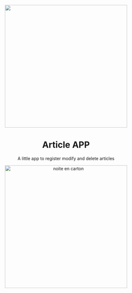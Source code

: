 <p align="center"><a href="https://laravel.com" target="_blank"><img src="https://raw.githubusercontent.com/laravel/art/master/logo-lockup/5%20SVG/2%20CMYK/1%20Full%20Color/laravel-logolockup-cmyk-red.svg" width="400"></a></p>

 
# <h1 align="center">  Article APP   </h1>

<p align="center">A little app to register modify and delete articles</p>
 
 
 
 
    
 


<p align="center"><img align="center" src="https://www.parquet-gillo.com/wp-content/uploads/2018/11/boite-postale-en-carton-faut-il-l-acheter-sur-internet_1542286769.jpg" alt="noite en carton" height="400px" > </p>
    








